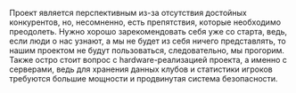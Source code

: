 Проект является перспективным из-за отсутствия достойных конкурентов, но, несомненно, есть препятствия, которые необходимо преодолеть. Нужно хорошо зарекомендовать себя уже со старта, ведь, если люди о нас узнают, а мы не будет из себя ничего представлять, то нашим проектом не будут пользоваться, следовательно, мы прогорим. Также остро стоит вопрос с hardware-реализацией проекта, а именно с серверами, ведь для хранения данных клубов и статистики игроков требуются большие мощности и продвинутая система безопасности.
